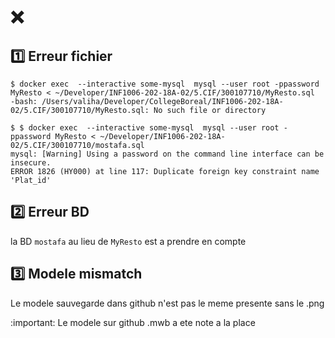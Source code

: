 # :x:

## :one: Erreur fichier

```
$ docker exec  --interactive some-mysql  mysql --user root -ppassword MyResto < ~/Developer/INF1006-202-18A-02/5.CIF/300107710/MyResto.sql 
-bash: /Users/valiha/Developer/CollegeBoreal/INF1006-202-18A-02/5.CIF/300107710/MyResto.sql: No such file or directory
```

```
$ $ docker exec  --interactive some-mysql  mysql --user root -ppassword MyResto < ~/Developer/INF1006-202-18A-02/5.CIF/300107710/mostafa.sql 
mysql: [Warning] Using a password on the command line interface can be insecure.
ERROR 1826 (HY000) at line 117: Duplicate foreign key constraint name 'Plat_id'
```

## :two: Erreur BD 

la BD `mostafa` au lieu de `MyResto` est a prendre en compte

## :three: Modele mismatch

Le modele sauvegarde dans github n'est pas le meme presente sans le .png

:important: Le modele sur github .mwb a ete note a la place 
